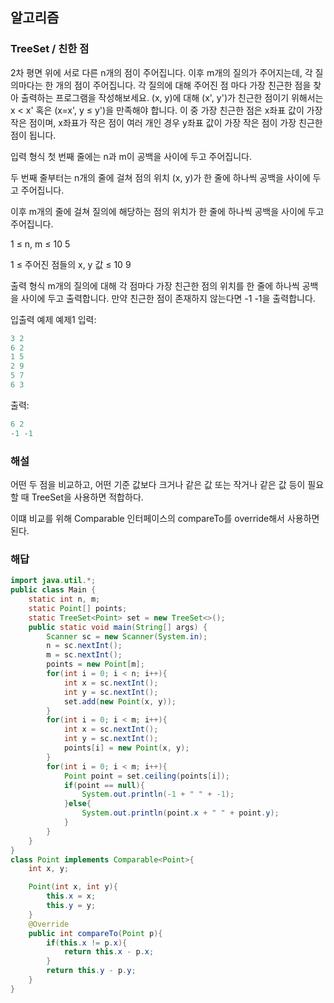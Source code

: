## 알고리즘

### TreeSet / 친한 점

2차 평면 위에 서로 다른 n개의 점이 주어집니다. 이후 m개의 질의가 주어지는데, 각 질의마다는 한 개의 점이 주어집니다. 각 질의에 대해 주어진 점 마다 가장 친근한 점을 찾아 출력하는 프로그램을 작성해보세요. (x, y)에 대해 (x', y')가 친근한 점이기 위해서는 x < x' 혹은 (x=x', y ≤ y')을 만족해야 합니다. 이 중 가장 친근한 점은 x좌표 값이 가장 작은 점이며, x좌표가 작은 점이 여러 개인 경우 y좌표 값이 가장 작은 점이 가장 친근한 점이 됩니다.

입력 형식
첫 번째 줄에는 n과 m이 공백을 사이에 두고 주어집니다.

두 번째 줄부터는 n개의 줄에 걸쳐 점의 위치 (x, y)가 한 줄에 하나씩 공백을 사이에 두고 주어집니다.

이후 m개의 줄에 걸쳐 질의에 해당하는 점의 위치가 한 줄에 하나씩 공백을 사이에 두고 주어집니다.

1 ≤ n, m ≤ 10 
5
 

1 ≤ 주어진 점들의 x, y 값 ≤ 10 
9
 

출력 형식
m개의 질의에 대해 각 점마다 가장 친근한 점의 위치를 한 줄에 하나씩 공백을 사이에 두고 출력합니다. 만약 친근한 점이 존재하지 않는다면 -1 -1을 출력합니다.

입출력 예제
예제1
입력:
```java
3 2
6 2
1 5
2 9
5 7
6 3
```

출력:
```java
6 2
-1 -1
```

### 해설

어떤 두 점을 비교하고, 어떤 기준 값보다 크거나 같은 값 또는 작거나 같은 값 등이 필요할 때 TreeSet을 사용하면 적합하다.

이떄 비교를 위해 Comparable 인터페이스의 compareTo를 override해서 사용하면 된다.

### 해답

```java
import java.util.*;
public class Main {
    static int n, m;
    static Point[] points;
    static TreeSet<Point> set = new TreeSet<>();
    public static void main(String[] args) {
        Scanner sc = new Scanner(System.in);
        n = sc.nextInt();
        m = sc.nextInt();
        points = new Point[m];
        for(int i = 0; i < n; i++){
            int x = sc.nextInt();
            int y = sc.nextInt();
            set.add(new Point(x, y));
        }
        for(int i = 0; i < m; i++){
            int x = sc.nextInt();
            int y = sc.nextInt();
            points[i] = new Point(x, y);
        }
        for(int i = 0; i < m; i++){
            Point point = set.ceiling(points[i]);
            if(point == null){
                System.out.println(-1 + " " + -1);
            }else{
                System.out.println(point.x + " " + point.y);
            }
        }
    }
}
class Point implements Comparable<Point>{
    int x, y;

    Point(int x, int y){
        this.x = x;
        this.y = y;
    }
    @Override
    public int compareTo(Point p){
        if(this.x != p.x){
            return this.x - p.x;
        }
        return this.y - p.y;
    }
}
```